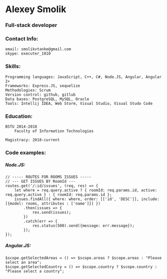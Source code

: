 # Alexey Smolik
### Full-stack developer
### Contact Info:
    email: smolikvtanke@gmail.com
    skype: executer_1010
### Skills:
    Programming languages: JavaScript, C++, C#, Node.JS, Angular, Angular 2+
    Frameworks: Express.JS, sequelize
    Methodologies: Scrum
    Version control: github, gitlub
    Data bases: PostgreSQL, MySQL, Oracle
    Tools: Intellij IDEA, Web Storm, Visual Studio, Visual Studo Code
### Education:
    BSTU 2014-2018
        Faculty of Information Technologies
        
    Magistracy: 2018-current
### Code examples:
##### Node.JS:
    // ----- ROUTES FOR ROOMS ISSUES -----
    // --- GET ISSUES BY RoomId ---
    routes.get('/:id/issues', (req, res) => {
        let where = req.query.active ? { roomId: req.params.id, active: req.query.active } : { roomId: req.params.id };
        issues.findAll({ where: where, order: [['id', 'DESC']], include: [{model: rooms, attributes : ['name']}] })
            .then(issues => {
                res.send(issues);
            })
            .catch(err => {
                res.status(500).send({message: err.message});
            });
    });
##### Angular.JS:
    $scope.getSelectedAreas = () => $scope.areas ? $scope.areas : "Please select an area";
    $scope.getSelectedCountry = () => $scope.country ? $scope.country : "Please select a country";